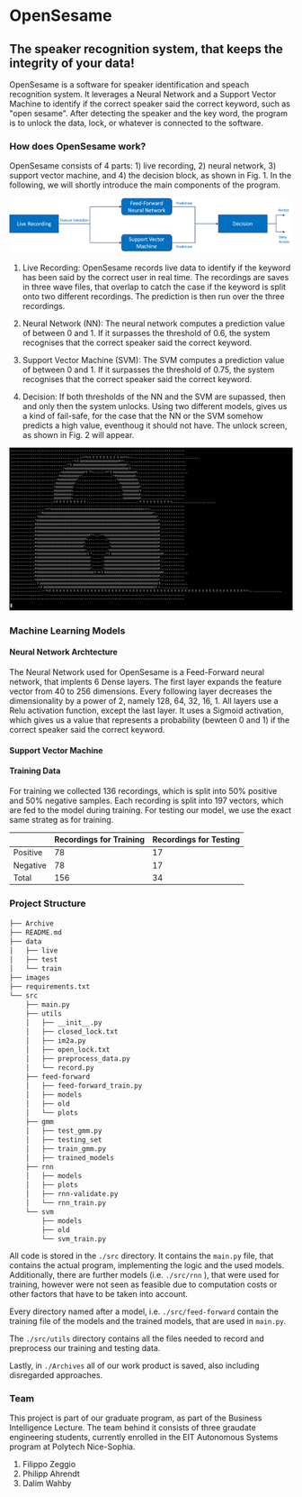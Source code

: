 # **OpenSesame**
## **The speaker recognition system, that keeps the integrity of your data!**


OpenSesame is a software for speaker identification and speach recognition system. It leverages a Neural Network and a Support Vector Machine to identify if the correct speaker said the correct keyword, such as "open sesame". After detecting the speaker and the key word, the program is to unlock the data, lock, or whatever is connected to the software.

### **How does OpenSesame work?**
OpenSesame consists of 4 parts: 1) live recording, 2) neural network, 3) support vector machine, and 4) the decision block, as shown in Fig. 1. In the following, we will shortly introduce the main components of the program.

![](./images/logic.png "Figure 1: Logic of OpenSesame")

1) Live Recording: OpenSesame records live data to identify if the keyword has been said by the correct user in real time. The recordings are saves in three wave files, that overlap to catch the case if the keyword is split onto two different recordings. The prediction is then run over the three recordings.

2) Neural Network (NN): The neural network computes a prediction value of between 0 and 1. If it surpasses the threshold of 0.6, the system recognises that the correct speaker said the correct keyword.

3) Support Vector Machine (SVM): The SVM computes a prediction value of between 0 and 1. If it surpasses the threshold of 0.75, the system recognises that the correct speaker said the correct keyword.

4) Decision: If both thresholds of the NN and the SVM are supassed, then and only then the system unlocks. Using two different models, gives us a kind of fail-safe, for the case that the NN or the SVM somehow predicts a high value, eventhoug it should not have. The unlock screen, as shown in Fig. 2 will appear.

![](./images/OpenSesame.gif "Figure 2: Unlock Screen")

### **Machine Learning Models**

#### **Neural Network Archtecture**
The Neural Network used for OpenSesame is a Feed-Forward neural network, that implents 6 Dense layers. The first layer expands the feature vector from 40 to 256 dimensions. Every following layer decreases the dimensionality by a power of 2, namely 128, 64, 32, 16, 1. All layers use a Relu activation function, except the last layer. It uses a Sigmoid activation, which gives us a value that represents a probability (bewteen 0 and 1) if the correct speaker said the correct keyword.

#### **Support Vector Machine**

#### **Training Data**
For training we collected 136 recordings, which is split into 50% positive and 50% negative samples. Each recording is split into 197 vectors, which are fed to the model during training. For testing our model, we use the exact same strateg as for training.


|   | Recordings for Training | Recordings for Testing |
| ------------- | ------------- | ------------- |
| Positive  | 78  | 17 |
| Negative  | 78  | 17 |
| Total  | 156  | 34 |



### **Project Structure**

```
├── Archive
├── README.md
├── data
│   ├── live
│   ├── test
│   └── train
├── images
├── requirements.txt
└── src
    ├── main.py
    ├── utils
    │   ├── __init__.py
    │   ├── closed_lock.txt
    │   ├── im2a.py
    │   ├── open_lock.txt
    │   ├── preprocess_data.py
    │   └── record.py
    ├── feed-forward
    │   ├── feed-forward_train.py
    │   ├── models
    │   ├── old
    │   └── plots
    ├── gmm
    │   ├── test_gmm.py
    │   ├── testing_set
    │   ├── train_gmm.py
    │   ├── trained_models
    ├── rnn
    │   ├── models
    │   ├── plots
    │   ├── rnn-validate.py
    │   └── rnn_train.py
    └── svm
        ├── models
        ├── old
        └── svm_train.py
```

All code is stored in the ```./src``` directory. It contains the ```main.py``` file, that contains the actual program, implementing the logic and the used models. Additionally, there are further models (i.e. ```./src/rnn``` ), that were used for training, however were not seen as feasible due to computation costs or other factors that have to be taken into account.

Every directory named after a model, i.e. ```./src/feed-forward``` contain the training file of the models and the trained models, that are used in ```main.py```.

The ```./src/utils``` directory contains all the files needed to record and preprocess our training and testing data.

Lastly, in ```./Archives``` all of our work product is saved, also including disregarded approaches.



### **Team**

This project is part of our graduate program, as part of the Business Intelligence Lecture. The team behind it consists of three graudate engineering students, currently enrolled in the EIT Autonomous Systems program at Polytech Nice-Sophia.

1) Filippo Zeggio
2) Philipp Ahrendt
3) Dalim Wahby
